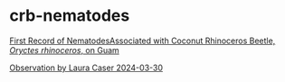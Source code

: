 # crb-nematodes
[First Record of NematodesAssociated with Coconut Rhinoceros Beetle, _Oryctes rhinoceros_, on Guam](https://aubreymoore.github.io/crb-nematodes/crb-nematodes.pdf)

[Observation by Laura Caser 2024-03-30](Caser_observation_2024_03_30.md)
